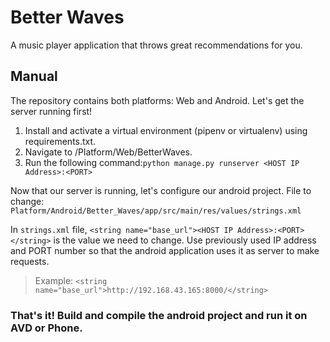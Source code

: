 # Better Waves

A music player application that throws great recommendations for you.

## Manual
The repository contains both platforms: Web and Android.
Let's get the server running first!
1. Install and activate a virtual environment (pipenv or virtualenv) using requirements.txt.
2. Navigate to /Platform/Web/BetterWaves.
3. Run the following command:`python manage.py runserver <HOST IP Address>:<PORT>`

Now that our server is running, let's configure our android project.
File to change: `Platform/Android/Better_Waves/app/src/main/res/values/strings.xml`

In `strings.xml` file, `<string name="base_url"><HOST IP Address>:<PORT></string>` is the value we need to change. Use previously used IP address and PORT number so that the android application uses it as server to make requests.
> Example: `<string name="base_url">http://192.168.43.165:8000/</string>`

### That's it! Build and compile the android project and run it on AVD or Phone.
